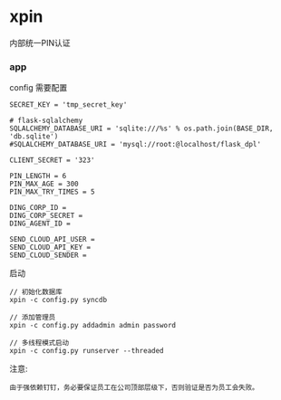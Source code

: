 # xpin
内部统一PIN认证


### app

config 需要配置


    SECRET_KEY = 'tmp_secret_key'

    # flask-sqlalchemy
    SQLALCHEMY_DATABASE_URI = 'sqlite:///%s' % os.path.join(BASE_DIR, 'db.sqlite')
    #SQLALCHEMY_DATABASE_URI = 'mysql://root:@localhost/flask_dpl'

    CLIENT_SECRET = '323'

    PIN_LENGTH = 6
    PIN_MAX_AGE = 300
    PIN_MAX_TRY_TIMES = 5

    DING_CORP_ID =
    DING_CORP_SECRET =
    DING_AGENT_ID =

    SEND_CLOUD_API_USER =
    SEND_CLOUD_API_KEY =
    SEND_CLOUD_SENDER =


启动

    // 初始化数据库
    xpin -c config.py syncdb

    // 添加管理员
    xpin -c config.py addadmin admin password

    // 多线程模式启动
    xpin -c config.py runserver --threaded


注意:

    由于强依赖钉钉，务必要保证员工在公司顶部层级下，否则验证是否为员工会失败。
